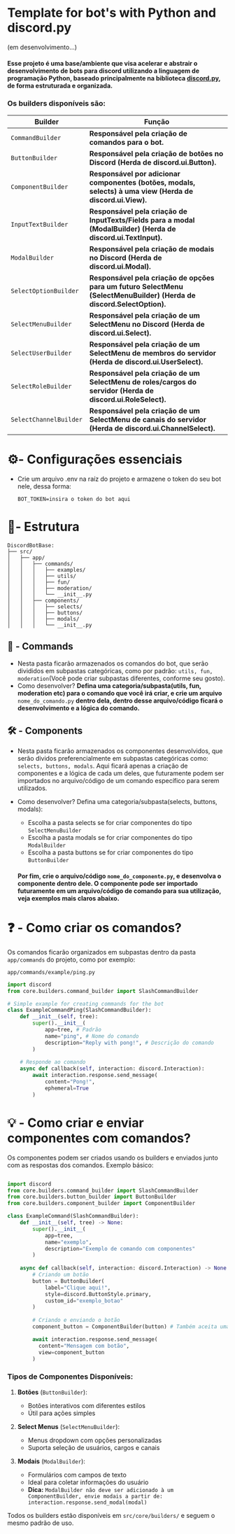 # Template for bot's with Python and discord.py

(em desenvolvimento...)

#### Esse projeto é uma base/ambiente que visa acelerar e abstrair o desenvolvimento de bots para discord utilizando a linguagem de programação Python, baseado principalmente na biblioteca [discord.py](https://discordpy.readthedocs.io/en/stable/), de forma estruturada e organizada.

### Os builders disponíveis são:


| Builder                | Função                                                                                                                   |
| ---------------------- | -------------------------------------------------------------------------------------------------------------------------- |
| `CommandBuilder`       | **Responsável pela criação de comandos para o bot.**                                                                    |
| `ButtonBuilder`        | **Responsável pela criação de botões no Discord (Herda de discord.ui.Button).**                                        |
| `ComponentBuilder`     | **Responsável por adicionar componentes (botões, modals, selects) à uma view (Herda de discord.ui.View).**              |
| `InputTextBuilder`     | **Responsável pela criação de InputTexts/Fields para a modal (ModalBuilder) (Herda de discord.ui.TextInput).**          |
| `ModalBuilder`         | **Responsável pela criação de modais no Discord (Herda de discord.ui.Modal).**                                          |
| `SelectOptionBuilder`  | **Responsável pela criação de opções para um futuro SelectMenu (SelectMenuBuilder) (Herda de discord.SelectOption).** |
| `SelectMenuBuilder`    | **Responsável pela criação de um SelectMenu no Discord (Herda de discord.ui.Select).**                                  |
| `SelectUserBuilder`    | **Responsável pela criação de um SelectMenu de membros do servidor (Herda de discord.ui.UserSelect).**                  |
| `SelectRoleBuilder`    | **Responsável pela criação de um SelectMenu de roles/cargos do servidor (Herda de discord.ui.RoleSelect).**             |
| `SelectChannelBuilder` | **Responsável pela criação de um SelectMenu de canais do servidor (Herda de discord.ui.ChannelSelect).**                |

# ⚙- Configurações essenciais

* Crie um arquivo .env na raíz do projeto e armazene o token do seu bot nele, dessa forma:
  ````
  BOT_TOKEN=insira o token do bot aqui
  ````

# 📂- Estrutura

````
DiscordBotBase:
├── src/
│   ├── app/
│   │   ├── commands/
│   │   │   ├── examples/
│   │   │   ├── utils/
│   │   │   ├── fun/
│   │   │   ├── moderation/
│   │   │   └── __init__.py
│   │   ├── components/
│   │   │   ├── selects/
│   │   │   ├── buttons/
│   │   │   ├── modals/
│   │   │   └── __init__.py
````

## 🤖 - Commands

* Nesta pasta ficarão armazenados os comandos do bot, que serão divididos em subpastas categóricas, como por padrão: `utils, fun, moderation`(Você pode criar subpastas diferentes, conforme seu gosto).
* Como desenvolver?
  **Defina uma categoria/subpasta(utils, fun, moderation etc) para o comando que você irá criar, e crie um arquivo** `nome_do_comando.py` **dentro dela, dentro desse arquivo/código ficará o desenvolvimento e a lógica do comando.**

## 🛠 - Components


* Nesta pasta ficarão armazenados os componentes desenvolvidos, que serão dividos preferencialmente em subpastas categóricas como: `selects, buttons, modals`. Aqui ficará apenas a criação de componentes e a lógica de cada um deles, que futuramente podem ser importados no arquivo/código de um comando específico para serem utilizados.
* Como desenvolver?
  Defina uma categoria/subpasta(selects, buttons, modals):

  * Escolha a pasta selects se for criar componentes do tipo `SelectMenuBuilder`
  * Escolha a pasta modals se for criar componentes do tipo `ModalBuilder`
  * Escolha a pasta buttons se for criar componentes do tipo `ButtonBuilder`

  #### Por fim, crie o arquivo/código `nome_do_componente.py`, e desenvolva o componente dentro dele. O componente pode ser importado futuramente em um arquivo/código de comando para sua utilização, veja exemplos mais claros abaixo.

# ❓ - Como criar os comandos?

Os comandos ficarão organizados em subpastas dentro da pasta `app/commands` do projeto, como por exemplo:

`app/commands/example/ping.py`

````python
import discord 
from core.builders.command_builder import SlashCommandBuilder

# Simple example for creating commands for the bot
class ExampleCommandPing(SlashCommandBuilder):
    def __init__(self, tree):
        super().__init__(
            app=tree, # Padrão
            name="ping", # Nome do comando
            description="Reply with pong!", # Descrição do comando
        )
  
    # Responde ao comando
    async def callback(self, interaction: discord.Interaction):
        await interaction.response.send_message(
            content="Pong!",
            ephemeral=True
        )
````


# 💡 - Como criar e enviar componentes com comandos?

Os componentes podem ser criados usando os builders e enviados junto com as respostas dos comandos. Exemplo básico:

```python

import discord
from core.builders.command_builder import SlashCommandBuilder
from core.builders.button_builder import ButtonBuilder
from core.builders.component_builder import ComponentBuilder

class ExampleCommand(SlashCommandBuilder):
    def __init__(self, tree) -> None:
        super().__init__(
            app=tree,
            name="exemplo",
            description="Exemplo de comando com componentes"
        )
  
    async def callback(self, interaction: discord.Interaction) -> None:
        # Criando um botão
        button = ButtonBuilder(
            label="Clique aqui!",
            style=discord.ButtonStyle.primary,
            custom_id="exemplo_botao"
        )
  
        # Criando e enviando o botão
        component_button = ComponentBuilder(button) # Também aceita uma lista([]) de de builders, como: [button1, button2]

        await interaction.response.send_message(
          content="Mensagem com botão",
          view=component_button
        )
```

### Tipos de Componentes Disponíveis:

1. **Botões** (`ButtonBuilder`):

   - Botões interativos com diferentes estilos
   - Útil para ações simples
2. **Select Menus** (`SelectMenuBuilder`):

   - Menus dropdown com opções personalizadas
   - Suporta seleção de usuários, cargos e canais
3. **Modais** (`ModalBuilder`):

   - Formulários com campos de texto
   - Ideal para coletar informações do usuário
   - **Dica:** `ModalBuilder não deve ser adicionado à um ComponentBuilder, envie modais a partir de:  interaction.response.send_modal(modal)`

Todos os builders estão disponíveis em `src/core/builders/` e seguem o mesmo padrão de uso.
